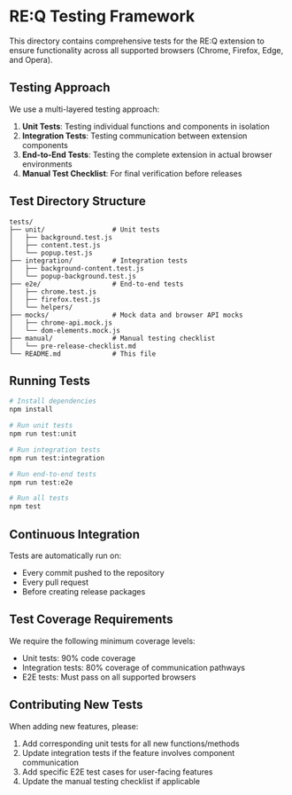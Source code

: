 # RE:Q Testing Framework

This directory contains comprehensive tests for the RE:Q extension to ensure functionality across all supported browsers (Chrome, Firefox, Edge, and Opera).

## Testing Approach

We use a multi-layered testing approach:

1. **Unit Tests**: Testing individual functions and components in isolation
2. **Integration Tests**: Testing communication between extension components
3. **End-to-End Tests**: Testing the complete extension in actual browser environments
4. **Manual Test Checklist**: For final verification before releases

## Test Directory Structure

```
tests/
├── unit/                 # Unit tests
│   ├── background.test.js
│   ├── content.test.js
│   └── popup.test.js
├── integration/          # Integration tests
│   ├── background-content.test.js
│   └── popup-background.test.js
├── e2e/                  # End-to-end tests
│   ├── chrome.test.js
│   ├── firefox.test.js
│   └── helpers/
├── mocks/                # Mock data and browser API mocks
│   ├── chrome-api.mock.js
│   └── dom-elements.mock.js
├── manual/               # Manual testing checklist
│   └── pre-release-checklist.md
└── README.md             # This file
```

## Running Tests

```bash
# Install dependencies
npm install

# Run unit tests
npm run test:unit

# Run integration tests
npm run test:integration

# Run end-to-end tests
npm run test:e2e

# Run all tests
npm test
```

## Continuous Integration

Tests are automatically run on:
- Every commit pushed to the repository
- Every pull request
- Before creating release packages

## Test Coverage Requirements

We require the following minimum coverage levels:
- Unit tests: 90% code coverage
- Integration tests: 80% coverage of communication pathways
- E2E tests: Must pass on all supported browsers

## Contributing New Tests

When adding new features, please:
1. Add corresponding unit tests for all new functions/methods
2. Update integration tests if the feature involves component communication
3. Add specific E2E test cases for user-facing features
4. Update the manual testing checklist if applicable 